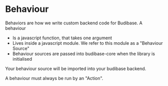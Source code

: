 # Behaviour

Behaviors are how we write custom backend code for Budibase. A behaviour

* Is a javascript function, that takes one argument
* Lives inside a javascript module. We refer to this module as a "Behaviour Source"
* Behaviour sources are passed into budibase-core when the library is initialised

Your behaviour source will be imported into your budibase backend.

A behaviour must always be run by an "Action".

